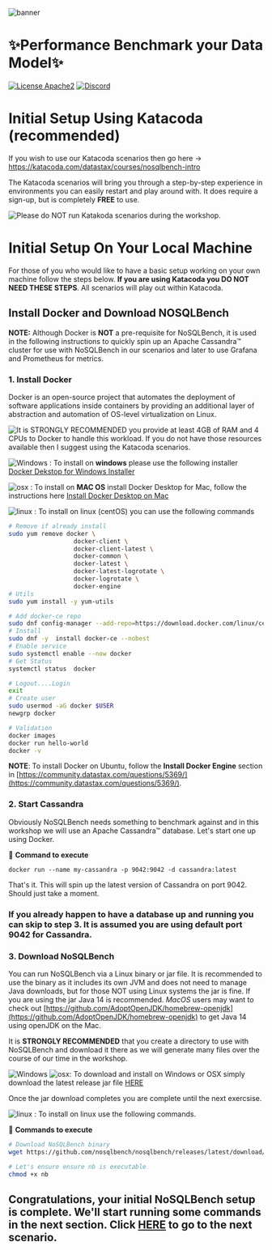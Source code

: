 
![banner](https://raw.githubusercontent.com/DataStax-Academy/cassandra-workshop-series/master/materials/images/banner2.png)

# ✨Performance Benchmark your Data Model✨

[![License Apache2](https://img.shields.io/hexpm/l/plug.svg)](http://www.apache.org/licenses/LICENSE-2.0)
[![Discord](https://img.shields.io/discord/685554030159593522)](https://discord.com/widget?id=685554030159593522&theme=dark)

# Initial Setup Using Katacoda (**recommended**)
If you wish to use our Katacoda scenarios then go here -> https://katacoda.com/datastax/courses/nosqlbench-intro

The Katacoda scenarios will bring you through a step-by-step experience in environments you can easily restart and play around with. It does require a sign-up, but is completely **FREE** to use.

![Please do NOT run Katakoda scenarios during the workshop.](https://raw.githubusercontent.com/DataStax-Academy/cassandra-workshop-series/master/materials/images/workshop-week7-do-not-run-katakoda.png)

# Initial Setup On Your Local Machine
For those of you who would like to have a basic setup working on your own machine follow the steps below. **If you are using Katacoda you DO NOT NEED THESE STEPS**. All scenarios will play out within Katacoda.

## Install Docker and Download NOSQLBench
**NOTE:** Although Docker is **NOT** a pre-requisite for NoSQLBench, it is used in the following instructions to quickly spin up an Apache Cassandra™ cluster for use with NoSQLBench in our scenarios and later to use Grafana and Prometheus for metrics.


### 1. Install Docker

Docker is an open-source project that automates the deployment of software applications inside containers by providing an additional layer of abstraction and automation of OS-level virtualization on Linux.

![It is **STRONGLY RECOMMENDED** you provide at least 4GB of RAM and 4 CPUs to Docker to handle this workload. If you do not have those resources available then I suggest using the Katacoda scenarios.](https://raw.githubusercontent.com/DataStax-Academy/cassandra-workshop-series/master/materials/images/workshop-week6-docker-requirements.png)

![Windows](https://github.com/DataStax-Academy/nosqlbench-workshop-online/blob/master/materials/images/windows32.png?raw=true) : To install on **windows** please use the following installer [Docker Dekstop for Windows Installer](https://download.docker.com/win/stable/Docker%20Desktop%20Installer.exe)

![osx](https://github.com/DataStax-Academy/nosqlbench-workshop-online/blob/master/materials/images/mac32.png?raw=true) : To install on **MAC OS**  install Docker Desktop for Mac, follow the instructions here [Install Docker Desktop on Mac](https://docs.docker.com/docker-for-mac/install/)

![linux](https://github.com/DataStax-Academy/nosqlbench-workshop-online/blob/master/materials/images/linux32.png?raw=true) : To install on linux (centOS) you can use the following commands
```bash
# Remove if already install
sudo yum remove docker \
                  docker-client \
                  docker-client-latest \
                  docker-common \
                  docker-latest \
                  docker-latest-logrotate \
                  docker-logrotate \
                  docker-engine
# Utils
sudo yum install -y yum-utils

# Add docker-ce repo
sudo dnf config-manager --add-repo=https://download.docker.com/linux/centos/docker-ce.repo
# Install
sudo dnf -y  install docker-ce --nobest
# Enable service
sudo systemctl enable --now docker
# Get Status
systemctl status  docker

# Logout....Login
exit
# Create user
sudo usermod -aG docker $USER
newgrp docker

# Validation
docker images
docker run hello-world
docker -v
```

**NOTE**: To install Docker on Ubuntu, follow the **Install Docker Engine** section in [https://community.datastax.com/questions/5369/](https://community.datastax.com/questions/5369/).

### 2. Start Cassandra
Obviously NoSQLBench needs something to benchmark against and in this workshop we will use an Apache Cassandra™ database. 
Let's start one up using Docker.

📘 **Command to execute**
```
docker run --name my-cassandra -p 9042:9042 -d cassandra:latest
```
That's it. This will spin up the latest version of Cassandra on port 9042. Should just take a moment.

### If you already happen to have a database up and running you can skip to step 3. It is assumed you are using default port 9042 for Cassandra.

### 3. Download NoSQLBench

You can run NoSQLBench via a Linux binary or jar file. It is recommended to use the binary as it includes its own JVM and does not need to manage Java downloads, but for those NOT using Linux systems the jar is fine. If you are using the jar Java 14 is recommended. *MacOS* users may want to check out [https://github.com/AdoptOpenJDK/homebrew-openjdk](https://github.com/AdoptOpenJDK/homebrew-openjdk) to get Java 14 using openJDK on the Mac.

It is **STRONGLY RECOMMENDED** that you create a directory to use with NoSQLBench and download it there as we will generate many files over the course of our time in the workshop.

![Windows](https://github.com/DataStax-Academy/nosqlbench-workshop-online/blob/master/materials/images/windows32.png?raw=true)  ![osx](https://github.com/DataStax-Academy/nosqlbench-workshop-online/blob/master/materials/images/mac32.png?raw=true): To download and install on Windows or OSX simply download the latest release jar file [HERE](https://github.com/nosqlbench/nosqlbench/releases/latest/download/nb.jar)

Once the jar download completes you are complete until the next exercsise.

![linux](https://github.com/DataStax-Academy/nosqlbench-workshop-online/blob/master/materials/images/linux32.png?raw=true) : To install on linux use the following commands.

📘 **Commands to execute**
```bash
# Download NoSQLBench binary
wget https://github.com/nosqlbench/nosqlbench/releases/latest/download/nb

# Let's ensure ensure nb is executable
chmod +x nb
```
## Congratulations, your initial NoSQLBench setup is complete. We'll start running some commands in the next section. Click [HERE](../1-executing-commands/README.md) to go to the next scenario.

